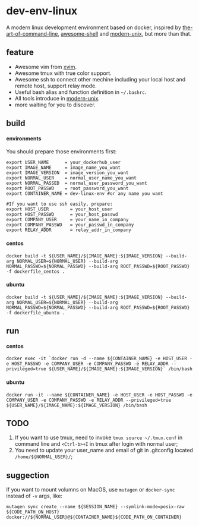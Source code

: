 # dev-env-linux
A modern linux development environment based on docker, inspired by [the-art-of-command-line](https://github.com/jlevy/the-art-of-command-line), [awesome-shell](https://github.com/alebcay/awesome-shell) and [modern-unix](https://github.com/ibraheemdev/modern-unix), but more than that.

## feature
* Awesome vim from [xvim](https://github.com/adwpc/xvim).
* Awesome tmux with true color support.
* Awesome ssh to connect other mechine including your local host and remote host, support relay mode.
* Useful bash alias and function definition in `~/.bashrc`.
* All tools introduce in [modern-unix](https://github.com/ibraheemdev/modern-unix).
* more waiting for you to discover.

## build

#### environments
You should prepare those environments first:
```shell
export USER_NAME      = your_dockerhub_user
export IMAGE_NAME     = image_name_you_want
export IMAGE_VERSION  = image_version_you_want
export NORMAL_USER    = normal_user_name_you_want
export NORMAL_PASSED  = normal_user_password_you_want
export ROOT_PASSWD    = root_password_you_want
export CONTAINER_NAME = dev-linux-env #or any name you want

#If you want to use ssh easily, prepare:
export HOST_USER        = your_host_user
export HOST_PASSWD      = your_host_passwd
export COMPANY_USER     = your_name_in_company
export COMPANY_PASSWD   = your_passwd_in_company
export RELAY_ADDR       = relay_addr_in_company
```

#### centos
```shell
docker build -t ${USER_NAME}/${IMAGE_NAME}:${IMAGE_VERSION} --build-arg NORMAL_USER=${NORMAL_USER} --build-arg NORMAL_PASSWD=${NORMAL_PASSWD} --build-arg ROOT_PASSWD=${ROOT_PASSWD} -f dockerfile_centos .
```

#### ubuntu
```shell
docker build -t ${USER_NAME}/${IMAGE_NAME}:${IMAGE_VERSION} --build-arg NORMAL_USER=${NORMAL_USER} --build-arg NORMAL_PASSWD=${NORMAL_PASSWD} --build-arg ROOT_PASSWD=${ROOT_PASSWD} -f dockerfile_ubuntu .
```

## run
#### centos
```shell
docker exec -it `docker run -d --name ${CONTAINER_NAME} -e HOST_USER -e HOST_PASSWD -e COMPANY_USER -e COMPANY_PASSWD -e RELAY_ADDR --privileged=true ${USER_NAME}/${IMAGE_NAME}:${IMAGE_VERSION}` /bin/bash
```

#### ubuntu
```shell
docker run -it --name ${CONTAINER_NAME} -e HOST_USER -e HOST_PASSWD -e COMPANY_USER -e COMPANY_PASSWD -e RELAY_ADDR --privileged=true ${USER_NAME}/${IMAGE_NAME}:${IMAGE_VERSION} /bin/bash
```

## TODO
1. If you want to use tmux, need to invoke `tmux source ~/.tmux.conf` in command line and `<Ctrl-b>+I` in tmux after login with normal user;
2. You need to update your user_name and email of git in .gitconfig located `/home/${NORMAL_USER}/`;

## suggection
If you want to mount volumns on MacOS, use `mutagen` or `docker-sync` instead of `-v` args, like:
```shell
mutagen sync create --name ${SESSION_NAME} --symlink-mode=posix-raw ${CODE_PATH_ON_HOST} docker://${NORMAL_USER}@${CONTAINER_NAME}${CODE_PATH_ON_CONTAINER}
```
